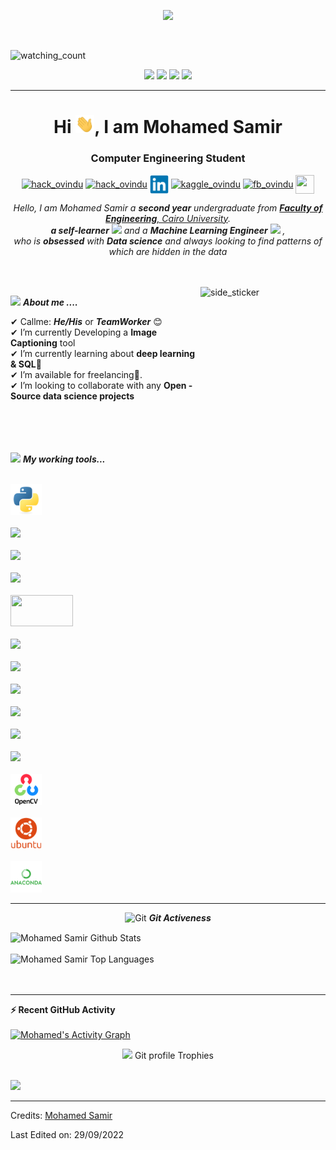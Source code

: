 <p align="center">
  <img src="https://s27389.pcdn.co/wp-content/uploads/2019/08/AdobeStock_244675452.jpeg" height="200"/>
</p>
<br>

<p align="left"> 
<img src="https://komarev.com/ghpvc/?username=MohamedSamir245&color=brightgreen" alt="watching_count" />
 </p>
 <p align="center">
<img src="https://img.shields.io/badge/Age-20-blue" />
  <img src="https://img.shields.io/badge/Focus-Artificial%20Intelligence-brightgreen" />
  <img src="https://img.shields.io/badge/Lives-Cairo-success" />
  <img src="https://img.shields.io/badge/Languages-English%20%26%20Arabic-brightgreen" />
</p>
<hr>
<h1 align="center">Hi <img src="https://raw.githubusercontent.com/ABSphreak/ABSphreak/master/gifs/Hi.gif" width="30px">, I am Mohamed Samir </h1>
<h3 align="center">Computer Engineering Student</h3>
<p align="center">
<a href="https://www.hackerrank.com/mohamedsamir2451" target="blank"><img align="center" src="https://cdn.worldvectorlogo.com/logos/hackerrank.svg" alt="hack_ovindu" height="30" width="30" /></a>
  <a href="https://codeforces.com/profile/M_SAM245" target="blank"><img align="center" src="https://th.bing.com/th/id/R.91bc6ee31551328ec854fa0760124d2f?rik=1KzOLYPHD0TNnQ&riu=http%3a%2f%2fonlinejudgeimages.s3-ap-northeast-1.amazonaws.com%2fachievement%2fcodeforces.png&ehk=AwmGqTCicBPvGb7a9dWpm90EXuii2pFoIKWVOZPOV3Q%3d&risl=&pid=ImgRaw&r=0" alt="hack_ovindu" height="30" width="30" /></a>
<a href="" target="blank"><img align="center" src="https://raw.githubusercontent.com/devicons/devicon/master/icons/linkedin/linkedin-original.svg" alt="lin_ovindu" height="30" width="30" /></a>  
<a href="https://www.kaggle.com/msamir245" target="blank"><img align="center" src="https://www.vectorlogo.zone/logos/kaggle/kaggle-icon.svg" alt="kaggle_ovindu" height="30" width="30" /></a>
<a href="https://www.facebook.com/mohamed.samir.2002" target="blank"><img align="center" src="https://www.svgrepo.com/show/299425/facebook.svg" alt="fb_ovindu" height="30" width="30" /></a>
 <a href = "mailto: mohamedsamir2452002@gmail.com"><img align="center" src="https://seeklogo.com/images/G/gmail-new-2020-logo-32DBE11BB4-seeklogo.com.png" height="30" width="30" /></a>
</p>
</p>



<p align="center">
  <em>
    Hello, I am Mohamed Samir a <b>second year</b> undergraduate from <a href="http://eng.cu.edu.eg/en/"> <b>Faculty of Engineering</b>, Cairo University</a>. <br>
    <b>a self-learner</b> <img src="https://github.com/TheDudeThatCode/TheDudeThatCode/blob/master/Assets/Developer.gif" width="30px"> and a <b>Machine Learning Engineer</b>&nbsp;<img src="https://github.com/TheDudeThatCode/TheDudeThatCode/blob/master/Assets/Designer.gif" width="36px">&nbsp,<br>who is <b>obsessed</b>
    with <b>Data science</b> and always looking to find patterns of which are hidden in the data 
  </em> 
</p>
<br><br>
<img align="right" width=200px height=200px alt="side_sticker" src="https://media.giphy.com/media/TEnXkcsHrP4YedChhA/giphy.gif" />

<img src="https://media.giphy.com/media/iY8CRBdQXODJSCERIr/giphy.gif" width="30px">&nbsp;***About me ....***

✔ Callme: ***He/His*** or ***TeamWorker*** 😊 <br>
✔ I’m currently Developing a **Image Captioning** tool<br>
✔ I’m currently learning about **deep learning & SQL**🥰<br>
✔ I’m available for freelancing🤝.<br>
✔ I’m looking to collaborate with any **Open - Source data science projects**<br><br><br><br><br>


<img src="https://media.giphy.com/media/iY8CRBdQXODJSCERIr/giphy.gif" width="30px">&nbsp;***My working tools...***
<p align="left">
  
  
  <code> <img height="50" src="https://raw.githubusercontent.com/devicons/devicon/master/icons/python/python-original.svg"> </code>
  <code> <img height="50" src="https://upload.wikimedia.org/wikipedia/commons/7/7e/Spyder_logo.svg"> </code>
  <code> <img height="50" src="https://www.vectorlogo.zone/logos/jupyter/jupyter-ar21.svg"> </code>
  <code> <img height="50" src="https://www.vectorlogo.zone/logos/mysql/mysql-ar21.svg"> </code>
  <code> <img height="50" src="https://matplotlib.org/2.2.5/_images/sphx_glr_logos2_001.png" width='100'> </code>
  <code> <img height="50" src="https://upload.wikimedia.org/wikipedia/commons/thumb/e/ed/Pandas_logo.svg/768px-Pandas_logo.svg.png"> </code>
  <code> <img height="50" src="https://www.vectorlogo.zone/logos/pocoo_flask/pocoo_flask-ar21.svg"> </code>
  <code> <img height="50" src="https://www.vectorlogo.zone/logos/numpy/numpy-ar21.svg"> </code>
  <code> <img height="50" src="https://www.vectorlogo.zone/logos/netlifyapp_watercss/netlifyapp_watercss-ar21.svg"> </code>
  <code> <img height="50" src="https://seeklogo.com/images/S/scikit-learn-logo-8766D07E2E-seeklogo.com.png"> </code>
  <code> <img height="50" src="https://www.vectorlogo.zone/logos/tensorflow/tensorflow-ar21.svg"> </code>
  <code> <img height="50" src="https://raw.githubusercontent.com/devicons/devicon/master/icons/opencv/opencv-original-wordmark.svg"> </code>
  <code> <img height="50" src="https://raw.githubusercontent.com/devicons/devicon/master/icons/ubuntu/ubuntu-plain-wordmark.svg"> </code>
  <code> <img height="50" src="https://raw.githubusercontent.com/devicons/devicon/master/icons/anaconda/anaconda-original-wordmark.svg"> </code>
    


  <hr>
  <p align="center">
 <img src="https://media.giphy.com/media/W5eoZHPpUx9sapR0eu/giphy.gif" width="30px" alt="Git"/>&nbsp;<i><b>Git Activeness</b></i></p>
 
<img align="center" src="https://github-readme-stats.vercel.app/api?username=MohamedSamir245&include_all_commits=true&count_private=true&show_icons=true&line_height=30&title_color=CDB4DB&icon_color=CDB4DB&text_color=D3D3D3&bg_color=0A0A0A" alt="Mohamed Samir Github Stats">
<br />
<br />
<img src="https://github-readme-stats.vercel.app/api/top-langs/?username=MohamedSamir245&layout=compact&theme=dark&bg_color=0A0A0A" alt="Mohamed Samir Top Languages"/>
<br />
<br />
<br />



<hr>

<summary><b>⚡ Recent GitHub Activity</b></summary>
  <br/>
   <a href="https://github.com/MohamedSamir245"><img alt="Mohamed's Activity Graph" src="https://activity-graph.herokuapp.com/graph?username=MohamedSamir245&custom_title=Mohamed's%20Contribution%20Graph&theme=react-dark" /></a>
  <br/>

<p align="center"><img src="https://media.giphy.com/media/QaMcXSekUWx7aogAUr/giphy.gif" width="30" />&nbsp;Git profile Trophies</p><br>
<img src="https://github-profile-trophy.vercel.app/?username=MohamedSamir245&theme=juicyfresh&no-bg=true" />

-----
Credits: [Mohamed Samir](https://github.com/MohamedSamir245)

Last Edited on: 29/09/2022
